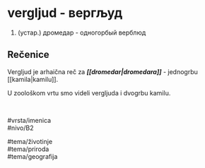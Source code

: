 # vergljud - вергљуд

1. (устар.) дромедар - одногорбый верблюд

## Rečenice

Vergljud je arhaična reč za _**[[dromedar|dromedara]]**_ - jednogrbu [[kamila|kamilu]].

U zoološkom vrtu smo videli vergljuda i dvogrbu kamilu.

<br>

#vrsta/imenica  
#nivo/B2  

#tema/životinje  
#tema/priroda  
#tema/geografija
